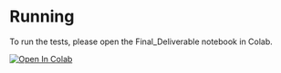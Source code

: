 # Running
To run the tests, please open the Final_Deliverable notebook in Colab.

[![Open In Colab](https://colab.research.google.com/assets/colab-badge.svg)](https://colab.research.google.com/github/PieBob851/LfP-Rubix-Cube/blob/main/Final_Deliverable.ipynb)
